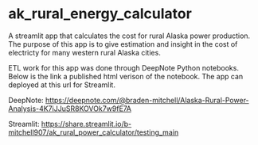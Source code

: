 # ak_rural_energy_calculator
A streamlit app that calculates the cost for rural Alaska power production. The purpose of this app is to give estimation and insight in the cost of electricty 
for many western rural Alaska cities. 

ETL work for this app was done through DeepNote Python notebooks. Below is the link a published html verison of the notebook. 
The app can deployed at this url for Streamlit.

DeepNote: https://deepnote.com/@braden-mitchell/Alaska-Rural-Power-Analysis-4K7iJJuSR8KOVOk7w9fE7A

Streamlit: https://share.streamlit.io/b-mitchell907/ak_rural_power_calculator/testing_main
